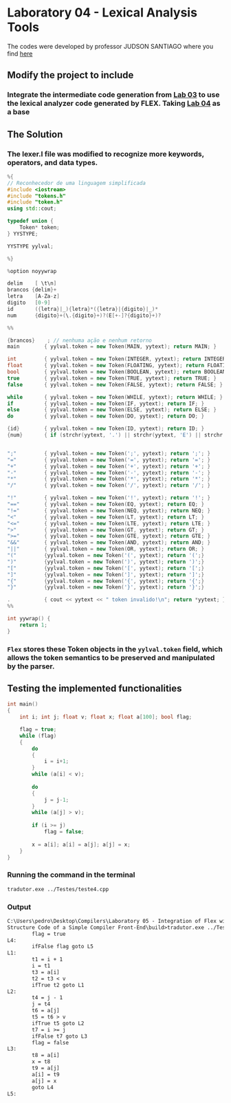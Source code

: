 # Laboratory 04 - Lexical Analysis Tools

The codes were developed by professor JUDSON SANTIAGO where you find [here](https://github.com/JudsonSS/Compiladores/tree/master)

## Modify the project to include

### Integrate the intermediate code generation from [Lab 03](https://github.com/PedroHenrique18/Compilers/tree/main/Laboratory%2003%20-%20Intermediate%20code%20generation) to use the lexical analyzer code generated by FLEX. Taking [Lab 04](https://github.com/PedroHenrique18/Compilers/tree/main/Laboratory%2004%20-%20Lexical%20Analysis%20Tools) as a base

## The Solution

### The lexer.l file was modified to recognize more keywords, operators, and data types.

```c++
%{
// Reconhecedor de uma linguagem simplificada
#include <iostream>
#include "tokens.h"
#include "token.h"
using std::cout;

typedef union { 
    Token* token; 
} YYSTYPE; 

YYSTYPE yylval;

%}

%option noyywrap

delim    [ \t\n]
brancos {delim}+
letra    [A-Za-z]
digito   [0-9]
id       ({letra}|_){letra}*({letra}|{digito}|_)*
num      {digito}+(\.{digito}+)?(E[+-]?{digito}+)?

%%

{brancos}    ; // nenhuma ação e nenhum retorno
main        { yylval.token = new Token(MAIN, yytext); return MAIN; }

int         { yylval.token = new Token(INTEGER, yytext); return INTEGER; }
float       { yylval.token = new Token(FLOATING, yytext); return FLOATING; }
bool        { yylval.token = new Token(BOOLEAN, yytext); return BOOLEAN; }
true        { yylval.token = new Token(TRUE, yytext); return TRUE; }
false       { yylval.token = new Token(FALSE, yytext); return FALSE; }

while       { yylval.token = new Token(WHILE, yytext); return WHILE; }
if          { yylval.token = new Token(IF, yytext); return IF; }
else        { yylval.token = new Token(ELSE, yytext); return ELSE; }
do          { yylval.token = new Token(DO, yytext); return DO; }

{id}        { yylval.token = new Token(ID, yytext); return ID; }
{num}       { if (strchr(yytext, '.') || strchr(yytext, 'E') || strchr(yytext, 'e')) { yylval.token = new Token(FLOATING, yytext); return FLOATING; } else { yylval.token = new Token(INTEGER, yytext); return INTEGER; } }


";"         { yylval.token = new Token(';', yytext); return ';'; } 
"="         { yylval.token = new Token('=', yytext); return '='; }
"+"         { yylval.token = new Token('+', yytext); return '+'; } 
"-"         { yylval.token = new Token('-', yytext); return '-'; } 
"*"         { yylval.token = new Token('*', yytext); return '*'; } 
"/"         { yylval.token = new Token('/', yytext); return '/'; }

"!"         { yylval.token = new Token('!', yytext); return '!'; }
"=="        { yylval.token = new Token(EQ, yytext); return EQ; }
"!="        { yylval.token = new Token(NEQ, yytext); return NEQ; }
"<"         { yylval.token = new Token(LT, yytext); return LT; }
"<="        { yylval.token = new Token(LTE, yytext); return LTE; }
">"         { yylval.token = new Token(GT, yytext); return GT; }
">="        { yylval.token = new Token(GTE, yytext); return GTE; }
"&&"        { yylval.token = new Token(AND, yytext); return AND; }
"||"        { yylval.token = new Token(OR, yytext); return OR; }
"("         {yylval.token = new Token('(', yytext); return '(';}
")"         {yylval.token = new Token(')', yytext); return ')';}
"["         {yylval.token = new Token('[', yytext); return '[';}
"]"         {yylval.token = new Token(']', yytext); return ']';}
"{"         {yylval.token = new Token('{', yytext); return '{';}
"}"         {yylval.token = new Token('}', yytext); return '}';}

.           { cout << yytext << " token invalido!\n"; return *yytext; }
%%

int yywrap() {
    return 1;
}

```

### ```Flex``` stores these Token objects in the ```yylval.token``` field, which allows the token semantics to be preserved and manipulated by the parser.


## Testing the implemented functionalities

```c++
int main()
{
    int i; int j; float v; float x; float a[100]; bool flag;

    flag = true;
    while (flag)
    {
        do
        {
            i = i+1;
        } 
        while (a[i] < v);
        
        do
        {
            j = j-1;
        } 
        while (a[j] > v);
        
        if (i >= j)
            flag = false;
    
        x = a[i]; a[i] = a[j]; a[j] = x;
    }
}
```

### Running the command in the terminal

```bash
tradutor.exe ../Testes/teste4.cpp
```

### Output

```txt
C:\Users\pedro\Desktop\Compilers\Laboratory 05 - Integration of Flex with the 
Structure Code of a Simple Compiler Front-End\build>tradutor.exe ../Testes/teste4.cpp
        flag = true
L4:
        ifFalse flag goto L5
L1:
        t1 = i + 1
        i = t1
        t3 = a[i]
        t2 = t3 < v
        ifTrue t2 goto L1   
L2:
        t4 = j - 1
        j = t4
        t6 = a[j]
        t5 = t6 > v
        ifTrue t5 goto L2   
        t7 = i >= j
        ifFalse t7 goto L3  
        flag = false        
L3:
        t8 = a[i]
        x = t8
        t9 = a[j]
        a[i] = t9
        a[j] = x
        goto L4
L5:
```



